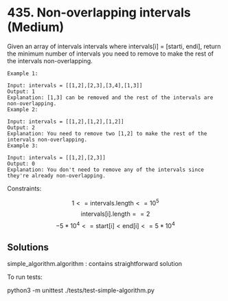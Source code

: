 # 435. Non-overlapping intervals (Medium)

Given an array of intervals intervals where intervals[i] = [starti, endi],
return the minimum number of intervals you need to remove to make the rest of
the intervals non-overlapping.

```
Example 1:

Input: intervals = [[1,2],[2,3],[3,4],[1,3]]
Output: 1
Explanation: [1,3] can be removed and the rest of the intervals are non-overlapping.
Example 2:

Input: intervals = [[1,2],[1,2],[1,2]]
Output: 2
Explanation: You need to remove two [1,2] to make the rest of the intervals non-overlapping.
Example 3:

Input: intervals = [[1,2],[2,3]]
Output: 0
Explanation: You don't need to remove any of the intervals since they're already non-overlapping.
```

Constraints:

$$1 <= \text{intervals.length} <= 10^5$$
$$\text{intervals[i].length} == 2$$
$$-5 * 10^4 <= \text{start[i]} < \text{end[i]} <= 5 * 10^4$$

## Solutions

simple_algorithm.algorithm : contains straightforward solution

To run tests:

python3 -m unittest ./tests/test-simple-algorithm.py
